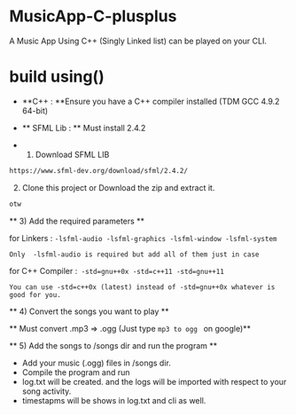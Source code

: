 # MusicApp-C-plusplus
A Music App Using C++ (Singly Linked list) can be played on your CLI.

 # **build using()** 

 * **C++ : **Ensure you have a C++ compiler installed (TDM GCC 4.9.2 64-bit)
 * ** SFML Lib : ** Must install 2.4.2

 * 1) Download SFML LIB
```bash
https://www.sfml-dev.org/download/sfml/2.4.2/
```

2) Clone this project or Download the zip and extract it.

```bash
otw
```

** 3) Add the required parameters **

for Linkers : `-lsfml-audio
              -lsfml-graphics
              -lsfml-window
              -lsfml-system`
              
```Only  -lsfml-audio is required but add all of them just in case ```

for C++ Compiler :` -std=gnu++0x
                   -std=c++11
                   -std=gnu++11`
                   
```You can use -std=c++0x (latest) instead of -std=gnu++0x whatever is good for you.```

** 4) Convert the songs you want to play **

** Must convert .mp3 => .ogg (Just type  `mp3 to ogg ` on google)**

** 5) Add the songs to /songs dir and run the program **

* Add your music (.ogg) files in /songs dir.
* Compile the program and run
* log.txt will be created. and the logs will be imported with respect to your song activity.
* timestapms will be shows in log.txt and cli as well.











